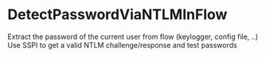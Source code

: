 # DetectPasswordViaNTLMInFlow
Extract the password of the current user from flow (keylogger, config file, ..) Use SSPI to get a valid NTLM challenge/response and test passwords
